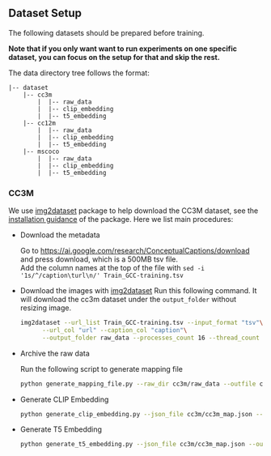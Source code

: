 
## Dataset Setup
The following datasets should be prepared before training.

**Note that if you only want want to run experiments on one specific dataset, you can focus on the setup for that and skip the rest.**

The data directory tree follows the format:
```
|-- dataset
	|-- cc3m
        |  |-- raw_data
        |  |-- clip_embedding
        |  |-- t5_embedding
	|-- cc12m
        |  |-- raw_data
        |  |-- clip_embedding
        |  |-- t5_embedding
	|-- mscoco
        |  |-- raw_data
        |  |-- clip_embedding
        |  |-- t5_embedding
```

### CC3M
We use [img2dataset](https://github.com/rom1504/img2dataset) package to help download the CC3M dataset, 
see the [installation guidance](https://github.com/rom1504/img2dataset#:~:text=url%2Bcaption%20datasets.-,Install,-pip%20install%20img2dataset)
of the package. Here we list main procedures:
* Download the metadata
  
  Go to https://ai.google.com/research/ConceptualCaptions/download and press download, which is a 500MB tsv file.\
  Add the column names at the top of the file with `sed -i '1s/^/caption\turl\n/' Train_GCC-training.tsv`
* Download the images with [img2dataset](https://github.com/rom1504/img2dataset)
  Run this following command. It will download the cc3m dataset under the `output_folder` without resizing image.
  ```bash
  img2dataset --url_list Train_GCC-training.tsv --input_format "tsv"\
        --url_col "url" --caption_col "caption"\
        --output_folder raw_data --processes_count 16 --thread_count 64 --image_size 256 --resize_mode no
  ```
* Archive the raw data
  
  Run the following script to generate mapping file
  ```bash
  python generate_mapping_file.py --raw_dir cc3m/raw_data --outfile cc3m/cc3m_map.json 
  ```
* Generate CLIP Embedding
  ```bash
  python generate_clip_embedding.py --json_file cc3m/cc3m_map.json --outdir cc3m/clip_embedding --batch_size 512
  ```
* Generate T5 Embedding
  ```bash
  python generate_t5_embedding.py --json_file cc3m/cc3m_map.json --outdir cc3m/t5_embedding --batch_size 32
  ```